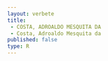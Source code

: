 ```yaml
---
layout: verbete
title:
 - COSTA, ADROALDO MESQUITA DA
 - Costa, Adroaldo Mesquita da
published: false
type: R
---
```


